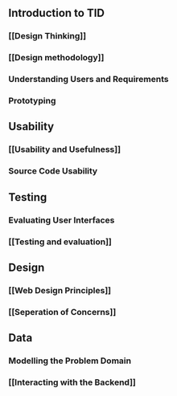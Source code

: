 ## Introduction to TID
### [[Design Thinking]]
### [[Design methodology]]
### Understanding Users and Requirements
### Prototyping

## Usability
### [[Usability and Usefulness]]
### Source Code Usability

## Testing
### Evaluating User Interfaces
### [[Testing and evaluation]]

## Design
### [[Web Design Principles]]
### [[Seperation of Concerns]]

## Data
### Modelling the Problem Domain
### [[Interacting with the Backend]]




